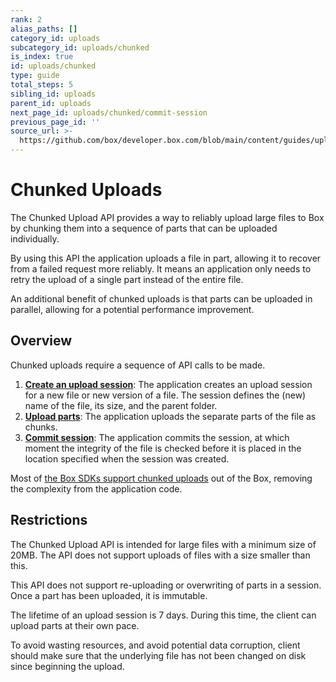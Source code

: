 ```yaml
---
rank: 2
alias_paths: []
category_id: uploads
subcategory_id: uploads/chunked
is_index: true
id: uploads/chunked
type: guide
total_steps: 5
sibling_id: uploads
parent_id: uploads
next_page_id: uploads/chunked/commit-session
previous_page_id: ''
source_url: >-
  https://github.com/box/developer.box.com/blob/main/content/guides/uploads/chunked/index.md
---
```

# Chunked Uploads

The Chunked Upload API provides a way to reliably upload large files to Box by
chunking them into a sequence of parts that can be uploaded individually.

<!--alex ignore failed-->

By using this API the application uploads a file in part, allowing it to recover
from a failed request more reliably. It means an application only needs to
retry the upload of a single part instead of the entire file.

An additional benefit of chunked uploads is that parts can be uploaded
in parallel, allowing for a potential performance improvement.

## Overview

Chunked uploads require a sequence of API calls to be made.

1. **[Create an upload session][newsession]**: The application creates an upload
   session for a new file or new version of a file. The session defines the
   (new) name  of the file, its size, and the parent folder.
2. **[Upload parts][uploadparts]**: The application uploads the separate parts
   of the file as chunks.
3. **[Commit session][commit]**: The application commits the session, at which
   moment the integrity of the file is checked before it is placed in the
   location specified when the session was created.

<Message>

Most of [the Box SDKs support chunked uploads][sdks] out of the Box, removing
the complexity from the application code.

</Message>

## Restrictions

The Chunked Upload API is intended for large files with a minimum size of 20MB.
The API does not support uploads of files with a size smaller than this.

This API does not support re-uploading or overwriting of parts in a session.
Once a part has been uploaded, it is immutable.

The lifetime of an upload session is 7 days. During this time, the client can
upload parts at their own pace.

<!--alex ignore corruption-->

To avoid wasting resources, and avoid potential data corruption, client should
make sure that the underlying file has not been changed on disk since beginning
the upload.

[newsession]: g://uploads/chunked/create-session
[uploadparts]: g://uploads/chunked/upload-part
[commit]: g://uploads/chunked/commit-session
[sdks]: g://uploads/chunked/with-sdks
